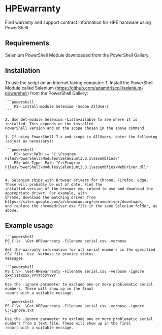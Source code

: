 # HPEwarranty
Find warranty and support contract information for HPE hardware using PowerShell

## Requirements

Selenium PowerShell Module downloaded from the PowerShell Gallery.

## Installation

To use the script on an Internet facing computer:
    1. Install the PowerShell Module called Selenium (https://github.com/adamdriscoll/selenium-powershell) from the
    PowerShell Gallery:
    
    ```powershell
        PS> install-module Selenium -Scope AllUsers
    ```
    
    2. Use Get-module Selenium -Listavailable to see where it is installed. This depends on the installed
    PowerShell version and on the scope chosen in the above command
    
    3. If using PowerShell 7.x and scope is AllUsers, enter the following (adjust as necessary):
    
    ```powershell
        PS> $env:PATH += "C:\Program Files\PowerShell\Modules\Selenium\3.0.1\assemblies\"
        PS> Add-Type -Path "C:\Program Files\PowerShell\Modules\Selenium\3.0.1\assemblies\WebDriver.dll"
    ```
    
    4. Selenium ships with Browser drivers for Chrome, Firefox, Edge. These will probably be out of date. Find the 
    installed version of the broswer you intend to use and download the appropriate driver. For example, with 
    Chrome, download the matching driver from  https://sites.google.com/a/chromium.org/chromedriver/downloads, 
    and replace the chromedriver.exe file in the same Selenium folder, as above.

## Example usage
    ```powershell
    PS C:\> .\Get-HPEwarranty -Filename serial.csv -verbose
    ```
    Get the warranty information for all serial numbers in the specified CSV file. Use -Verbose to provide status
    messages.
    
    ```powershell
    PS C:\> .\Get-HPEwarranty -Filename serial.csv -verbose -ignore XXX1111XXXX,YYY2222YYYY
    ```
    Use the -ignore parameter to exclude one or more problematic serial numbers. These will show up in the final
    report with a suitable message.

    ```powershell
    PS C:\> .\Get-HPEwarranty -Filename serial.csv -verbose -ignore C:\Ignore.txt
    ```
    Use the -ignore parameter to exclude one or more problematic serial numbers from a text file. These will show up in the final
    report with a suitable message.

